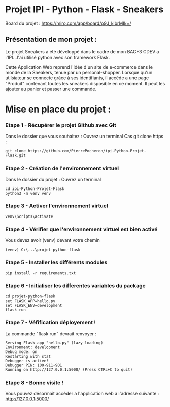 # Projet IPI - Python - Flask - Sneakers

Board du projet : https://miro.com/app/board/o9J_kibrMIk=/


## Présentation de mon projet :

Le projet Sneakers à été développé dans le cadre de mon BAC+3 CDEV a l'IPI.
J'ai utilisé python avec son framework Flask.

Cette Application Web reprend l'idée d'un site de e-commerce dans le monde de la Sneakers, tenue par un personal-shopper.
Lorsque qu'un utilsiateur se connecte grâce à ses identifiants, il accède a une page "Produit" contenant toutes les sneakers disposible en ce moment.
Il peut les ajouter au panier et passer une commande.



# Mise en place du projet :

### Etape 1 - Récupérer le projet Github avec Git



Dans le dossier que vous souhaitez :
Ouvrez un terminal 
Cas git clone https :

    git clone https://github.com/PierrePocheron/ipi-Python-Projet-Flask.git

### Etape 2 - Création de l'environnement virtuel

Dans le dossier du projet :
Ouvrez un terminal
    
    cd ipi-Python-Projet-Flask
    python3 -m venv venv

### Etape 3 - Activer l'environnement virtuel

    venv\Scripts\activate

### Etape 4 - Vérifier que l'environnement virtuel est bien activé
    
Vous devez avoir (venv) devant votre chemin

    (venv) C:\...\projet-python-flask
 
### Etape 5 - Installer les différents modules

    pip install -r requirements.txt

### Etape 6 - Initialiser les differentes variables du package
    
    cd projet-python-flask
    set FLASK_APP=hello.py
    set FLASK_ENV=development
    flask run
    
### Etape 7 - Véfification déployement !

La commande "flask run" devrait renvoyer :

    Serving Flask app "hello.py" (lazy loading)
    Environment: development
    Debug mode: on
    Restarting with stat
    Debugger is active!
    Debugger PIN: 100-911-901
    Running on http://127.0.0.1:5000/ (Press CTRL+C to quit)

### Etape 8 - Bonne visite !

Vous pouvez désormait accèder a l'application web a l'adresse suivante : http://127.0.0.1:5000/



